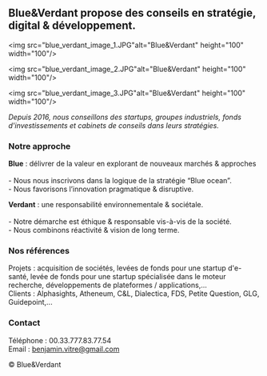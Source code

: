 <!DOCTYPE html>

<html lang="en">

<head>

  <meta charset="UTF-8">

  <title>Blue&Verdant - Conseils stratégie, digital & développement</title>

<head>

<link href="https://fonts.googleapis.com/css2?family=Montserrat&display=swap" rel="stylesheet">

</head>

  <link rel="stylesheet" href="style_ensemble_planete_blog.css">

</head>

<body>

  <h2>Blue&Verdant propose des conseils en stratégie, digital & développement.</h2></center>

<img src="blue_verdant_image_1.JPG"alt="Blue&Verdant" height="100" width="100"/>

<img src="blue_verdant_image_2.JPG"alt="Blue&Verdant" height="100" width="100"/>

<img src="blue_verdant_image_3.JPG"alt="Blue&Verdant" height="100" width="100"/>

<!-- https://pixabay.com/fr/photos/l-%c3%a9l%c3%a9phant-tronc-d%c3%a9fenses-for%c3%aat-1822636/ -->

<p>
<i>
Depuis 2016, nous conseillons des startups, groupes industriels, fonds d'investissements et cabinets de conseils dans leurs stratégies.
</i>
</p>
<h3>Notre approche</h3>

<p>
  <b>Blue</b> : délivrer de la valeur en explorant de nouveaux marchés & approches
<br>
<br>
- Nous nous inscrivons dans la logique de la stratégie “Blue ocean”.
<br>
- Nous favorisons l’innovation pragmatique & disruptive.
</p>
<p>
<b>Verdant</b> : une responsabilité environnementale & sociétale.
<br>
<br>
- Notre démarche est éthique & responsable vis-à-vis de la société.
<br>
- Nous combinons réactivité & vision de long terme.
</p>

<h3>Nos références</h3>
<p>
Projets : acquisition de sociétés, levées de fonds pour une startup d'e-santé, levée de fonds pour une startup spécialisée dans le moteur recherche, développements de plateformes / applications,...
<br>
Clients : Alphasights, Atheneum, C&L, Dialectica, FDS, Petite Question, GLG, Guidepoint,...
</p>

<h3>Contact</h3>

<p>
Téléphone : 00.33.777.83.77.54
<br>
Email : <u>benjamin.vitre@gmail.com</u>
</p>

<p>
© Blue&Verdant
</p>

</body>
</html>
